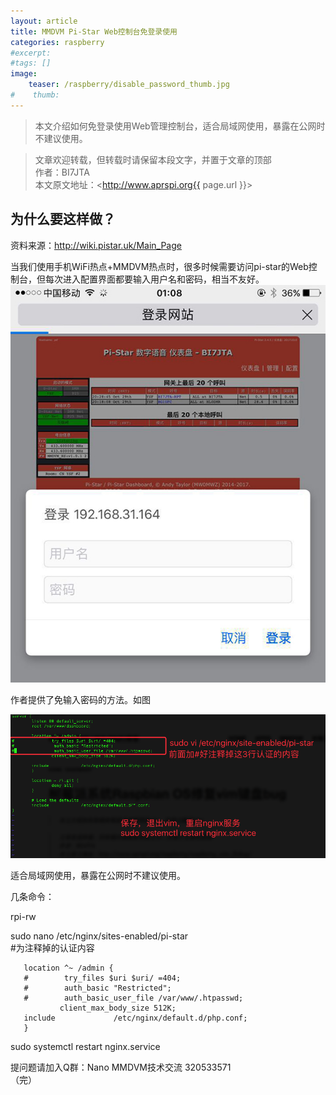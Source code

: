 ```yaml
---
layout: article
title: MMDVM Pi-Star Web控制台免登录使用
categories: raspberry
#excerpt:
#tags: []
image:
    teaser: /raspberry/disable_password_thumb.jpg
#    thumb:
---
```



> 本文介绍如何免登录使用Web管理控制台，适合局域网使用，暴露在公网时不建议使用。

> 文章欢迎转载，但转载时请保留本段文字，并置于文章的顶部  
> 作者：BI7JTA  
> 本文原文地址：<http://www.aprspi.org{{ page.url }}>

## 为什么要这样做？
资料来源：http://wiki.pistar.uk/Main_Page 
 
当我们使用手机WiFi热点+MMDVM热点时，很多时候需要访问pi-star的Web控制台，但每次进入配置界面都要输入用户名和密码，相当不友好。
![osc_archi](/images/raspberry/disable_password_big.jpg)

作者提供了免输入密码的方法。如图  

![osc_archi](/images/raspberry/disable_password.png)
 
适合局域网使用，暴露在公网时不建议使用。  

几条命令：

rpi-rw 

sudo nano /etc/nginx/sites-enabled/pi-star   
  #为注释掉的认证内容  

       location ^~ /admin {  
       #        try_files $uri $uri/ =404;  
       #        auth_basic "Restricted";  
       #        auth_basic_user_file /var/www/.htpasswd;  
               client_max_body_size 512K;    
       include             /etc/nginx/default.d/php.conf;
       }  
       
sudo systemctl restart nginx.service  

提问题请加入Q群：Nano MMDVM技术交流 320533571    
（完）





